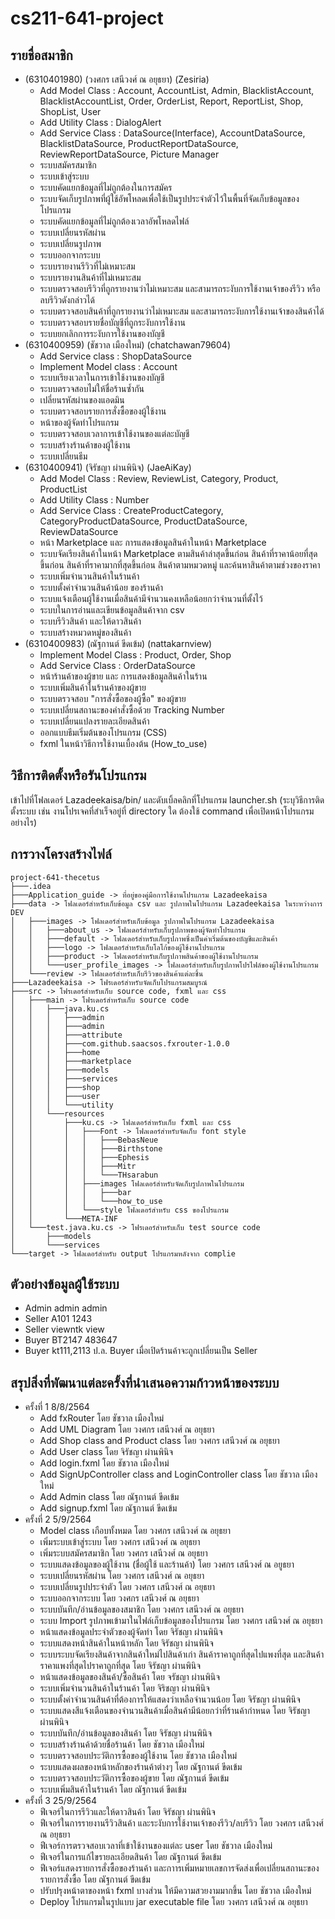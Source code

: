 # cs211-641-project

## รายชื่อสมาชิก
* (6310401980) (วงศกร เสนีวงศ์ ณ อยุธยา) (Zesiria)
  * Add Model Class : Account, AccountList, Admin, BlacklistAccount, BlacklistAccountList, Order, OrderList, Report, ReportList, Shop, ShopList, User
  * Add Utility Class : DialogAlert
  * Add Service Class : DataSource(Interface), AccountDataSource, BlacklistDataSource, ProductReportDataSource, ReviewReportDataSource, Picture Manager
  * ระบบสมัครสมาชิก
  * ระบบเข้าสู่ระบบ
  * ระบบคัดแยกข้อมูลที่ไม่ถูกต้องในการสมัคร
  * ระบบจัดเก็บรูปภาพที่ผู้ใช้อัพโหลดเพื่อใช้เป็นรูปประจำตัวไว้ในพื้นที่จัดเก็บข้อมูลของโปรแกรม
  * ระบบคัดแยกข้อมูลที่ไม่ถูกต้องเวลาอัพโหลดไฟล์
  * ระบบเปลี่ยนรหัสผ่าน
  * ระบบเปลี่ยนรูปภาพ
  * ระบบออกจากระบบ
  * ระบบรายงานรีวิวที่ไม่เหมาะสม
  * ระบบรายงานสินค้าที่ไม่เหมาะสม
  * ระบบตรวจสอบรีวิวที่ถูกรายงานว่าไม่เหมาะสม และสามารถระงับการใช้งานเจ้าของรีวิว หรือลบรีวิวดังกล่าวได้
  * ระบบตรวจสอบสินค้าที่ถูกรายงานว่าไม่เหมาะสม และสามารถระงับการใช้งานเจ้าของสินค้าได้
  * ระบบตรวจสอบรายชื่อบัญชีที่ถูกระงับการใช้งาน
  * ระบบยกเลิกการระงับการใช้งานของบัญชี
* (6310400959) (ชัชวาล เมืองใหม่) (chatchawan79604)
  * Add Service class : ShopDataSource
  * Implement Model class : Account
  * ระบบเรียงเวลาในการเข้าใช้งานของบัญชี
  * ระบบตรวจสอบไม่ให้ชื่อร้านซ้ำกัน
  * เปลี่ยนรหัสผ่านของแอดมิน
  * ระบบตรวจสอบรายการสั่งซื้อของผู้ใช้งาน
  * หน้าของผู้จัดทำโปรแกรม
  * ระบบตรวจสอบเวลาการเข้าใช้งานของแต่ละบัญชี
  * ระบบสร้างร้านค้าของผู้ใช้งาน
  * ระบบเปลี่ยนธีม
* (6310400941) (จิรัชญา ผ่านพินิจ) (JaeAiKay)
  * Add Model Class : Review, ReviewList, Category, Product, ProductList
  * Add Utility Class : Number
  * Add Service Class : CreateProductCategory, CategoryProductDataSource, ProductDataSource, ReviewDataSource
  * หน้า Marketplace และ การแสดงข้อมูลสินค้าในหน้า Marketplace
  * ระบบจัดเรียงสินค้าในหน้า Marketplace ตามสินค้าล่าสุดขึ้นก่อน สินค้าที่ราคาน้อยที่สุดขึ้นก่อน สินค้าที่ราคามากที่สุดขึ้นก่อน สินค้าตามหมวดหมู่ และค้นหาสินค้าตามช่วงของราคา
  * ระบบเพิ่มจำนวนสินค้าในร้านค้า
  * ระบบตั้งค่าจำนวนสินค้าน้อย ของร้านค้า
  * ระบบแจ้งเตือนผู้ใช้งานเมื่อสินค้ามีจำนวนคงเหลือน้อยกว่าจำนวนที่ตั้งไว้
  * ระบบในการอ่านและเขียนข้อมูลสินค้าจาก csv
  * ระบบรีวิวสินค้า และให้ดาวสินค้า
  * ระบบสร้างหมวดหมู่ของสินค้า
* (6310400983) (ณัฐกานต์ ขีดเข้ม) (nattakarnview)
  * Implement Model Class : Product, Order, Shop
  * Add Service Class : OrderDataSource
  * หน้าร้านค้าของผู้ขาย และ การแสดงข้อมูลสินค้าในร้าน
  * ระบบเพิ่มสินค้าในร้านค้าของผู้ขาย
  * ระบบตรวจสอบ "การสั่งซื้อของผู้ซื้อ" ของผู้ขาย
  * ระบบเปลี่ยนสถานะของคำสั่งซื้อด้วย Tracking Number
  * ระบบเปลี่ยนแปลงรายละเอียดสินค้า
  * ออกแบบธีมเริ่มต้นของโปรแกรม (CSS)
  * fxml ในหน้าวิธีการใช้งานเบื้องต้น (How_to_use)

## วิธีการติดตั้งหรือรันโปรแกรม
เข้าไปที่โฟลเดอร์ Lazadeekaisa/bin/ และดับเบิ้ลคลิกที่โปรแกรม launcher.sh
(ระบุวิธีการติดตั้งระบบ เช่น งานโปรเจคที่สำเร็จอยู่ที่ directory ใด ต้องใช้ command เพื่อเปิดหน้าโปรแกรมอย่างไร)


## การวางโครงสร้างไฟล์
```
project-641-thecetus
├───.idea
├───Application_guide -> ที่อยู่ของคู่มือการใช้งานโปรแกรม Lazadeekaisa
├───data -> โฟลเดอร์สำหรับเก็บข้อมูล csv และ รูปภาพในโปรแกรม Lazadeekaisa ในระหว่างการ DEV
│   ├───images -> โฟลเดอร์สำหรับเก็บข้อมูล รูปภาพในโปรแกรม Lazadeekaisa
│   │   ├───about_us -> โฟลเดอร์สำหรับเก็บรูปภาพของผู้จัดทำโปรแกรม
│   │   ├───default -> โฟลเดอร์สำหรับเก็บรูปภาพซึ่งเป็นค่าเริ่มต้นของบัญชีและสินค้า
│   │   ├───logo -> โฟลเดอร์สำหรับเก็บโลโก้ของผู้ใช้งานโปรแกรม
│   │   ├───product -> โฟลเดอร์สำหรับเก็บรูปภาพสินค้าของผู้ใช้งานโปรแกรม
│   │   └───user_profile_images -> โฟลเดอร์สำหรับเก็บรูปภาพโปรไฟล์ของผู้ใช้งานโปรแกรม
│   └───review -> โฟลเดอร์สำหรับเก็บรีวิวของสินค้าแต่ละชิ้น 
├───Lazadeekaisa -> โฟรเดอร์สำหรับจัดเก็บโปรแกรมสมบูรณ์
├───src -> โฟรเดอร์สำหรับเก็บ source code, fxml และ css
│   ├───main -> โฟรเดอร์สำหรับเก็บ source code
│   │   ├───java.ku.cs
│   │   │   ├───admin
│   │   │   ├───admin
│   │   │   ├───attribute
│   │   │   ├───com.github.saacsos.fxrouter-1.0.0
│   │   │   ├───home
│   │   │   ├───marketplace
│   │   │   ├───models
│   │   │   ├───services
│   │   │   ├───shop
│   │   │   ├───user
│   │   │   └───utility
│   │   └───resources 
│   │       ├───ku.cs -> โฟลเดอร์สำหรับเก็บ fxml และ css
│   │       │   ├───Font -> โฟลเดอร์สำหรับจัดเก็บ font style
│   │       │   │   ├───BebasNeue
│   │       │   │   ├───Birthstone
│   │       │   │   ├───Ephesis
│   │       │   │   ├───Mitr
│   │       │   │   └───THsarabun
│   │       │   ├───images โฟลเดอร์สำหรับจัดเก็บรูปภาพในโปรแกรม
│   │       │   │   ├───bar
│   │       │   │   └───how_to_use
│   │       │   └───style โฟลเดอร์สำหรับ css ของโปรแกรม
│   │       └───META-INF
│   └───test.java.ku.cs -> โฟรเดอร์สำหรับเก็บ test source code
│       ├───models
│       └───services
└───target -> โฟลเดอร์สำหรับ output โปรแกรมหลังจาก complie
```
## ตัวอย่างข้อมูลผู้ใช้ระบบ
* Admin admin admin
* Seller A101 1243
* Seller viewntk view
* Buyer BT2147 483647
* Buyer kt111,2113
  ป.ล. Buyer เมื่อเปิดร้านค้าจะถูกเปลี่ยนเป็น Seller

## สรุปสิ่งที่พัฒนาแต่ละครั้งที่นำเสนอความก้าวหน้าของระบบ
* ครั้งที่ 1 8/8/2564
  * Add fxRouter โดย ชัชวาล เมืองใหม่
  * Add UML Diagram โดย วงศกร เสนีวงศ์ ณ อยุธยา
  * Add Shop class and Product class โดย วงศกร เสนีวงศ์ ณ อยุธยา
  * Add User class โดย จิรัชญา ผ่านพินิจ
  * Add login.fxml โดย ชัชวาล เมืองใหม่
  * Add SignUpController class and LoginController class โดย ชัชวาล เมืองใหม่
  * Add Admin class โดย ณัฐกานต์ ขีดเข้ม
  * Add signup.fxml โดย ณัฐกานต์ ขีดเข้ม
* ครั้งที่ 2 5/9/2564
  * Model class เกือบทั้งหมด โดย วงศกร เสนีวงศ์ ณ อยุธยา
  * เพิ่มระบบเข้าสู่ระบบ โดย วงศกร เสนีวงศ์ ณ อยุธยา
  * เพิ่มระบบสมัครสมาชิก โดย วงศกร เสนีวงศ์ ณ อยุธยา
  * ระบบแสดงข้อมูลของผู้ใช้งาน (ชื่อผู้ใช้ และร้านค้า) โดย วงศกร เสนีวงศ์ ณ อยูธยา
  * ระบบเปลี่ยนรหัสผ่าน โดย วงศกร เสนีวงศ์ ณ อยุธยา
  * ระบบเปลี่ยนรูปประจำตัว โดย วงศกร เสนีวงศ์ ณ อยุธยา
  * ระบบออกจากระบบ โดย วงศกร เสนีวงศ์ ณ อยุธยา  
  * ระบบบันทึก/อ่านข้อมูลของสมาชิก โดย วงศกร เสนีวงศ์ ณ อยุธยา
  * ระบบ Import รูปภาพเข้ามาในไฟล์เก็บข้อมูลของโปรแกรม โดย วงศกร เสนีวงศ์ ณ อยุธยา
  * หน้าแสดงข้อมูลประจำตัวของผู้จัดทำ โดย จิรัชญา ผ่านพินิจ
  * ระบบแสดงหน้าสินค้าในหน้าหลัก โดย จิรัชญา ผ่านพินิจ
  * ระบบระบบจัดเรียงสินค้าจากสินค้าใหม่ไปสินค้าเก่า สินค้าราคาถูกที่สุดไปแพงที่สุด และสินค้าราคาแพงที่สุดไปราคาถูกที่สุด โดย จิรัชญา ผ่านพินิจ
  * หน้าแสดงข้อมูลของสินค้า/ซื้อสินค้า โดย จรัชญา ผ่านพินิจ
  * ระบบเพิ่มจำนวนสินค้าในร้านค้า โดย จิริชญา ผ่านพินิจ
  * ระบบตั้งค่าจำนวนสินค้าที่ต้องการให้แสดงว่าเหลือจำนวนน้อย โดย จิรัชญา ผ่านพินิจ
  * ระบบแสดงสีแจ้งเตือนของจำนวนสินค้าเมื่อสินค้ามีน้อยกว่าที่ร้านค้ากำหนด โดย จิรัชญา ผ่านพินิจ 
  * ระบบบันทึก/อ่านข้อมูลของสินค้า โดย จิรัชญา ผ่านพินิจ
  * ระบบสร้างร้านค้าด้วยชื่อร้านค้า โดย ชัชวาล เมืองใหม่
  * ระบบตรวจสอบประวัติการซื้อของผู้ใช้งาน โดย ชัชวาล เมืองใหม่
  * ระบบแสดงผลของหน้าหลักของร้านค้าต่างๆ โดย ณัฐกานต์ ขีดเข้ม
  * ระบบตรวจสอบประวัติการซื้อของผู้ขาย โดย ณัฐกานต์ ขีดเข้ม
  * ระบบเพิ่มสินค้าในร้านค้า โดย ณัฐกานต์ ขีดเข้ม
* ครั้งที่ 3 25/9/2564
  * ฟีเจอร์ในการรีวิวและให้ดาวสินค้า โดย จิรัชญา ผ่านพินิจ
  * ฟีเจอร์ในการรายงานรีวิวสินค้า และระงับการใช้งานเจ้าของรีวิว/ลบรีวิว โดย วงศกร เสนีวงศ์ ณ อยุธยา
  * ฟีเจอร์การตรวจสอบเวลาที่เข้าใช้งานของแต่ละ user โดย ชัชวาล เมืองใหม่
  * ฟีเจอร์ในการแก้ไขรายละเอียดสินค้า โดย ณัฐกานต์ ขีดเข้ม
  * ฟีเจอร์แสดงรายการสั่งซื้อของร้านค้า และกาารเพิ่มหมายเลขการจัดส่งเพื่อเปลี่ยนสถานะของรายการสั่งซื้อ โดย ณัฐกานต์ ขีดเข้ม
  * ปรับปรุงหน้าตาของหน้า fxml บางส่วน ให้มีความสวยงามมากขึ้น โดย ชัชวาล เมืองใหม่
  * Deploy โปรแกรมในรูปแบบ jar executable file โดย วงศกร เสนีวงศ์ ณ อยุธยา